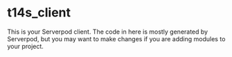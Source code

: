 # t14s_client

This is your Serverpod client. The code in here is mostly generated by
Serverpod, but you may want to make changes if you are adding modules to your
project.
